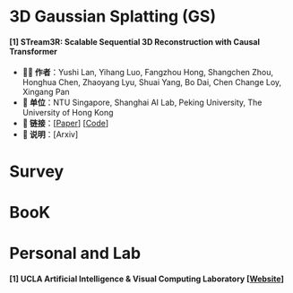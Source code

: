 # 3D Gaussian Splatting (GS)

#### [1] STream3R: Scalable Sequential 3D Reconstruction with Causal Transformer
- **🧑‍🔬 作者**：Yushi Lan, Yihang Luo, Fangzhou Hong, Shangchen Zhou, Honghua Chen, Zhaoyang Lyu, Shuai Yang, Bo Dai, Chen Change Loy, Xingang Pan
- **🏫 单位**：NTU Singapore, Shanghai AI Lab, Peking University, The University of Hong Kong
- **🔗 链接**：[[Paper](https://arxiv.org/pdf/2508.10893)] [[Code](https://nirvanalan.github.io/projects/stream3r/)]
- **📝 说明**：[Arxiv]
  

# Survey


# BooK

# Personal and Lab
#### [1] UCLA Artificial Intelligence & Visual Computing Laboratory [[Website](https://www.math.ucla.edu/aivc/)]

